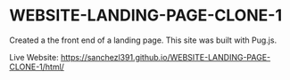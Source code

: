 # WEBSITE-LANDING-PAGE-CLONE-1
Created a the front end of a landing page. This site was built with Pug.js.

Live Website: <https://sanchezl391.github.io/WEBSITE-LANDING-PAGE-CLONE-1/html/>